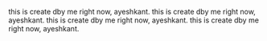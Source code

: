this is create dby me right now, ayeshkant.
this is create dby me right now, ayeshkant.
this is create dby me right now, ayeshkant.
this is create dby me right now, ayeshkant.